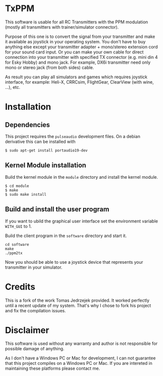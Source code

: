 # TxPPM

This software is usable for all RC Transmitters with the PPM modulation
(mostly all transmitters with trainer/simulator connector).

Purpose of this one is to convert the signal from your transmitter
and make it available as joystick in your operating system.
You don't have to buy anything else except your transmitter
adapter + mono/stereo extension cord for your sound card input.
Or you can make your own cable for direct connection into your transmitter
with specified TX connector (e.g. mini din 4 for Esky Hobby) and mono jack.
For example, DX6i transmitter need only mono or stereo jack (from both sides) cable.

As result you can play all simulators and games which requires joystick interface,
for example: Heli-X, CRRCsim, FlightGear, ClearView (with wine, ...), etc.

# Installation

## Dependencies

This project requires the ```pulseaudio``` development files.
On a debian derivative this can be installed with
```
$ sudo apt-get install portaudio19-dev
```

## Kernel Module installation

Build the kernel module in the ```module``` directory and install the kernel module.

```
$ cd module
$ make
$ sudo make install
```

## Build and install the user program

If you want to ubild the graphical user interface set the environment variable ```WITH_GUI``` to 1.

Build the client program in the ```software``` directory and start it.

```
cd software
make
./ppm2tx
```

Now you should be able to use a joystick device that represents your transmitter in your simulator.

# Credits

This is a fork of the work Tomas Jedrzejek provided. It worked perfectly
until a recent update of my system. That's why I chose to fork his project and fix the compilation issues.

# Disclaimer

This software is used without any warranty and author is not responsible
for possible damage of anything.

As I don't have a Windows PC or Mac for development, I can not guarantee that this
project compiles on a Windows PC or Mac. If you are intereted in maintaining these
platforms please contact me.
